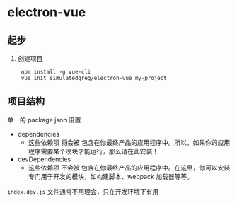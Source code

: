 # electron-vue
## 起步
1. 创建项目
   ```
    npm install -g vue-cli
    vue init simulatedgreg/electron-vue my-project
   ```

## 项目结构
单一的 package.json 设置

- dependencies
  - 这些依赖项 将会被 包含在你最终产品的应用程序中。所以，如果你的应用程序需要某个模块才能运行，那么请在此安装！
- devDependencies
  - 这些依赖项 不会被 包含在你最终产品的应用程序中。在这里，你可以安装专门用于开发的模块，如构建脚本、webpack 加载器等等。

`index.dev.js` 文件通常不用理会，只在开发环境下有用